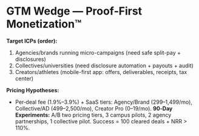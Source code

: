 # GTM Wedge — Proof‑First Monetization™
**Target ICPs (order):**
1) Agencies/brands running micro-campaigns (need safe split-pay + disclosures)
2) Collectives/universities (need disclosure automation + payouts + audit)
3) Creators/athletes (mobile-first app: offers, deliverables, receipts, tax center)

**Pricing Hypotheses:**
- Per‑deal fee (1.9%–3.9%) + SaaS tiers: Agency/Brand ($299–$1,499/mo), Collective/AD ($499–$2,500/mo), Creator Pro ($0–$19/mo).
**90‑Day Experiments:** A/B two pricing tiers, 3 campus pilots, 2 agency partnerships, 1 collective pilot. Success = 100 cleared deals + NRR > 110%.